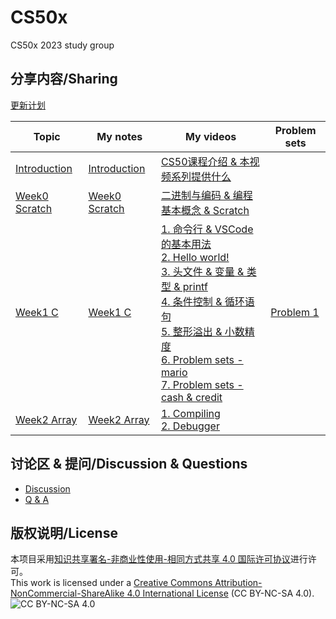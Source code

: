 # CS50x

CS50x 2023 study group

## 分享内容/Sharing

[更新计划](https://github.com/users/Xilesun/projects/2)

| Topic                                                     | My notes                                | My videos                                                                                                                                                                                                                                                                                                                                                                                                                                                                                                                                                         | Problem sets                    |
| --------------------------------------------------------- | --------------------------------------- | ----------------------------------------------------------------------------------------------------------------------------------------------------------------------------------------------------------------------------------------------------------------------------------------------------------------------------------------------------------------------------------------------------------------------------------------------------------------------------------------------------------------------------------------------------------------- | ------------------------------- |
| [Introduction](https://cs50.harvard.edu/x/2023/)          | [Introduction](./notes/introduction.md) | [CS50课程介绍 & 本视频系列提供什么](https://www.bilibili.com/video/BV18k4y1K7fQ/)                                                                                                                                                                                                                                                                                                                                                                                                                                                                                 |                                 |
| [Week0 Scratch](https://cs50.harvard.edu/x/2023/weeks/0/) | [Week0 Scratch](./notes/week0.md)       | [二进制与编码 & 编程基本概念 & Scratch](https://www.bilibili.com/video/BV1x94y1B7qa/)                                                                                                                                                                                                                                                                                                                                                                                                                                                                             |                                 |
| [Week1 C](https://cs50.harvard.edu/x/2023/weeks/1/)       | [Week1 C](./notes/week1.md)             | [1. 命令行 & VSCode的基本用法](https://www.bilibili.com/video/BV1fk4y1G7BX/)<br />[2. Hello world!](https://www.bilibili.com/video/BV1qp4y157FX/)<br />[3. 头文件 & 变量 & 类型 & printf](https://www.bilibili.com/video/BV1Lj41197eZ/)<br />[4. 条件控制 & 循环语句](https://www.bilibili.com/video/BV12V4y1v7EQ/)<br />[5. 整形溢出 & 小数精度](https://www.bilibili.com/video/BV1Cu4y117zx/)<br />[6. Problem sets - mario](https://www.bilibili.com/video/BV1Cr4y1R7wd/)<br />[7. Problem sets - cash & credit](https://www.bilibili.com/video/BV1iN411q7Pk/) | [Problem 1](./code/probs/prob1) |
| [Week2 Array](https://cs50.harvard.edu/x/2023/weeks/2/)   | [Week2 Array](./notes/week2.md)         | [1. Compiling](https://www.bilibili.com/video/BV1Nu411c7WB/)<br />[2. Debugger](https://www.bilibili.com/video/BV1BF411m7Wc/)                                                                                                                                                                                                                                                                                                                                                                                                                                     |

## 讨论区 & 提问/Discussion & Questions

- [Discussion](https://github.com/Xilesun/CS50x/discussions)
- [Q & A](https://github.com/Xilesun/CS50x/discussions/categories/q-a)

## 版权说明/License

本项目采用[知识共享署名-非商业性使用-相同方式共享 4.0 国际许可协议](https://creativecommons.org/licenses/by-nc-sa/4.0/)进行许可。  
This work is licensed under a [Creative Commons Attribution-NonCommercial-ShareAlike 4.0 International License](https://creativecommons.org/licenses/by-nc-sa/4.0/) (CC BY-NC-SA 4.0).  
![CC BY-NC-SA 4.0](https://i.creativecommons.org/l/by-nc-sa/4.0/88x31.png)
